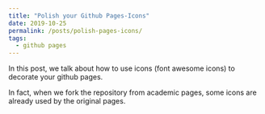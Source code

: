 ```yaml
---
title: "Polish your Github Pages-Icons"
date: 2019-10-25
permalink: /posts/polish-pages-icons/
tags:
  - github pages
---
```


In this post, we talk about how to use icons (font awesome icons) to decorate your github pages.

In fact, when we fork the repository from academic pages, some icons are already used by the original pages.

